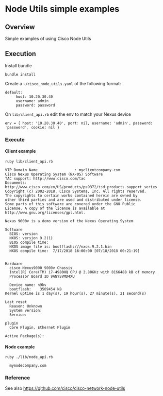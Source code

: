 # Node Utils simple examples

## Overview

Simple examples of using Cisco Node Utils

## Execution

Install bundle

`bundle install`

Create a `~/cisco_node_utils.yaml` of the following format:

```
default:
     host: 10.20.30.40
     username: admin
     password: password
 ```
     
On `lib/client_api.rb` edit the env to match your Nexus device

`env = { host: '10.20.30.40', port: nil, username: 'admin', password: 'password', cookie: nil }
`

### Execute

#### Client example

```
ruby lib/client_api.rb

VTP Domain Name                 : myclientcompany.com
Cisco Nexus Operating System (NX-OS) Software
TAC support: http://www.cisco.com/tac
Documents: http://www.cisco.com/en/US/products/ps9372/tsd_products_support_series_home.html
Copyright (c) 2002-2018, Cisco Systems, Inc. All rights reserved.
The copyrights to certain works contained herein are owned by
other third parties and are used and distributed under license.
Some parts of this software are covered under the GNU Public
License. A copy of the license is available at
http://www.gnu.org/licenses/gpl.html.

Nexus 9000v is a demo version of the Nexus Operating System

Software
  BIOS: version
  NXOS: version 9.2(1)
  BIOS compile time:
  NXOS image file is: bootflash:///nxos.9.2.1.bin
  NXOS compile time:  7/17/2018 16:00:00 [07/18/2018 00:21:19]


Hardware
  cisco Nexus9000 9000v Chassis
  Intel(R) Core(TM) i7-4980HQ CPU @ 2.80GHz with 8166488 kB of memory.
  Processor Board ID 9ANYSVMD4XU

  Device name: n9kv
  bootflash:    3509454 kB
Kernel uptime is 1 day(s), 19 hour(s), 27 minute(s), 21 second(s)

Last reset
  Reason: Unknown
  System version:
  Service:

plugin
  Core Plugin, Ethernet Plugin

Active Package(s):

```

#### Node example

```
ruby ./lib/node_api.rb

  mynodecompany.com
  ```
 
 ### Reference
 
 See also https://github.com/cisco/cisco-network-node-utils